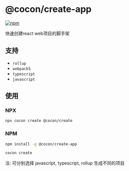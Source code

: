 # @cocon/create-app 

<a href="https://www.npmjs.com/package/@cocon/create-app"><img alt="npm" src="https://img.shields.io/badge/npm-1.0.0-brightgreen"></a>

快速创建react web项目的脚手架

## 支持

- `rollup`
- `webpack5` 
- `typescript`
- `javascript`


## 使用

### NPX

```bash
npx cocon create @cocon/create
```

### NPM

```bash
npm install -g @cocon/create-app

cocon create
```

注: 可分别选择 javascript, typescript, rollup 生成不同的项目

